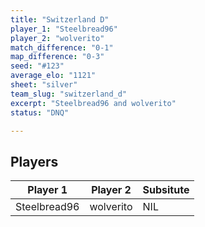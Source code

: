 ```yaml
---
title: "Switzerland D"
player_1: "Steelbread96"
player_2: "wolverito"
match_difference: "0-1"
map_difference: "0-3"
seed: "#123"
average_elo: "1121"
sheet: "silver"
team_slug: "switzerland_d"
excerpt: "Steelbread96 and wolverito"
status: "DNQ"

---
```

## Players

| Player 1 | Player 2 | Subsitute |
| -- | -- | -- |
| Steelbread96 | wolverito | NIL |
